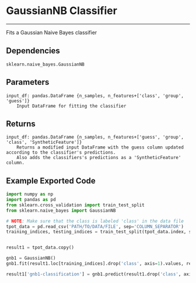 # GaussianNB Classifier
* * *

Fits a Gaussian Naive Bayes classifier

## Dependencies
    sklearn.naive_bayes.GaussianNB

Parameters
----------
    input_df: pandas.DataFrame {n_samples, n_features+['class', 'group', 'guess']}
        Input DataFrame for fitting the classifier

Returns
-------
    input_df: pandas.DataFrame {n_samples, n_features+['guess', 'group', 'class', 'SyntheticFeature']}
        Returns a modified input DataFrame with the guess column updated according to the classifier's predictions.
        Also adds the classifiers's predictions as a 'SyntheticFeature' column.


Example Exported Code
---------------------

```Python
import numpy as np
import pandas as pd
from sklearn.cross_validation import train_test_split
from sklearn.naive_bayes import GaussianNB

# NOTE: Make sure that the class is labeled 'class' in the data file
tpot_data = pd.read_csv('PATH/TO/DATA/FILE', sep='COLUMN_SEPARATOR')
training_indices, testing_indices = train_test_split(tpot_data.index, stratify=tpot_data['class'].values, train_size=0.75, test_size=0.25)


result1 = tpot_data.copy()

gnb1 = GaussianNB()
gnb1.fit(result1.loc[training_indices].drop('class', axis=1).values, result1.loc[training_indices, 'class'].values)

result1['gnb1-classification'] = gnb1.predict(result1.drop('class', axis=1).values)

```
